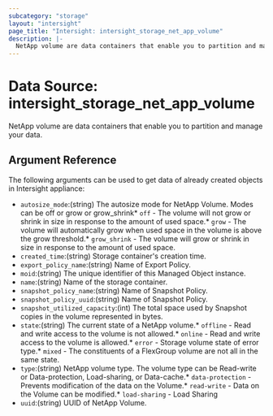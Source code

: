 ```yaml
---
subcategory: "storage"
layout: "intersight"
page_title: "Intersight: intersight_storage_net_app_volume"
description: |-
  NetApp volume are data containers that enable you to partition and manage your data.
---
```


# Data Source: intersight_storage_net_app_volume
NetApp volume are data containers that enable you to partition and manage your data.
## Argument Reference
The following arguments can be used to get data of already created objects in Intersight appliance:
* `autosize_mode`:(string) The autosize mode for NetApp Volume. Modes can be off or grow or grow_shrink* `off` - The volume will not grow or shrink in size in response to the amount of used space.* `grow` - The volume will automatically grow when used space in the volume is above the grow threshold.* `grow_shrink` - The volume will grow or shrink in size in response to the amount of used space. 
* `created_time`:(string) Storage container's creation time. 
* `export_policy_name`:(string) Name of Export Policy. 
* `moid`:(string) The unique identifier of this Managed Object instance. 
* `name`:(string) Name of the storage container. 
* `snapshot_policy_name`:(string) Name of Snapshot Policy. 
* `snapshot_policy_uuid`:(string) Name of Snapshot Policy. 
* `snapshot_utilized_capacity`:(int) The total space used by Snapshot copies in the volume represented in bytes. 
* `state`:(string) The current state of a NetApp volume.* `offline` - Read and write access to the volume is not allowed.* `online` - Read and write access to the volume is allowed.* `error` - Storage volume state of error type.* `mixed` - The constituents of a FlexGroup volume are not all in the same state. 
* `type`:(string) NetApp volume type. The volume type can be Read-write or Data-protection, Load-sharing, or Data-cache.* `data-protection` - Prevents modification of the data on the Volume.* `read-write` - Data on the Volume can be modified.* `load-sharing` - Load Sharing 
* `uuid`:(string) UUID of NetApp Volume. 
